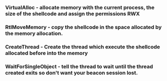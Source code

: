 ### VirtualAlloc - allocate memory with the current process, the size of the shellcode and assign the permissions RWX
### RtlMoveMemory - copy the shellcode in the space allocated by the memory allocation.
### CreateThread - Create the thread which execute the shellcode allocated before into the memory
### WaitForSingleObject - tell the thread to wait until the thread created exits so don't want your beacon session lost.

